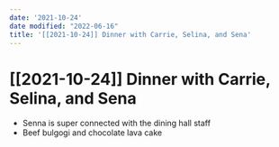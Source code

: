 ```yaml
---
date: '2021-10-24'
date modified: "2022-06-16"
title: '[[2021-10-24]] Dinner with Carrie, Selina, and Sena'
---
```


# [[2021-10-24]] Dinner with Carrie, Selina, and Sena
- Senna is super connected with the dining hall staff
- Beef bulgogi and chocolate lava cake
